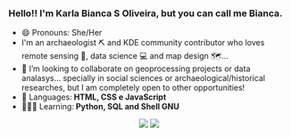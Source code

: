 ### Hello!! I'm Karla Bianca S Oliveira, but you can call me Bianca.
- 😄 Pronouns: She/Her
- I'm an archaeologist ⛏️ and KDE community contributor who loves remote sensing 📡, data science 💻 and map design 🗺️...
- 🔭 I’m looking to collaborate on geoprocessing projects or data analasys... specially in social sciences or archaeological/historical researches, but I am completely open to other opportunities!
- 🦄 Languages:<strong> HTML, CSS e JavaScript </strong>
- 👩🏻‍💻 Learning:<strong> Python, SQL and Shell GNU </strong>

<div align="center"> 
  <a href = "mailto:kbiancasol@gmail.com"><img src="https://img.shields.io/badge/-Gmail-%23333?style=for-the-badge&logo=gmail&logoColor=white" target="_blank"></a>
  <a href="https://www.linkedin.com/in/karlabiancasol/" target="_blank"><img src="https://img.shields.io/badge/-LinkedIn-%230077B5?style=for-the-badge&logo=linkedin&logoColor=white" target="_blank"></a> 
</div>

<!---
kabianca/kabianca is a ✨ special ✨ repository because its `README.md` (this file) appears on your GitHub profile.
You can click the Preview link to take a look at your changes.
--->
